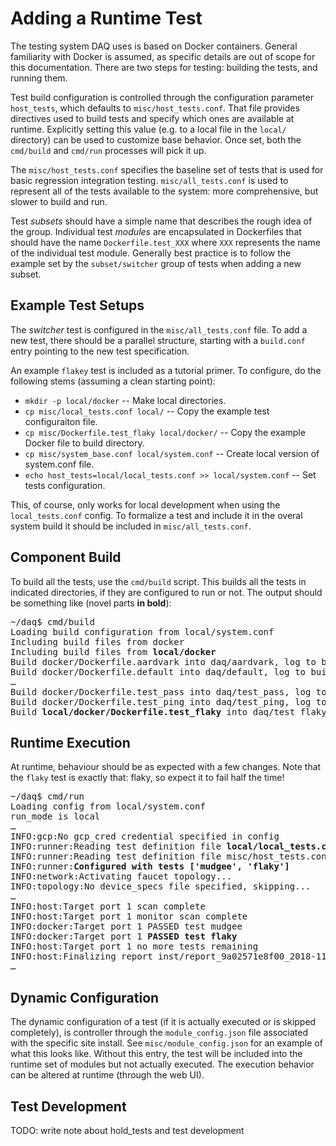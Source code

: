 # Adding a Runtime Test

The testing system DAQ uses is based on Docker containers. General familiarity with Docker is
assumed, as specific details are out of scope for this documentation. There are two steps
for testing: building the tests, and running them.

Test build configuration is controlled through the configuration parameter `host_tests`,
which defaults to `misc/host_tests.conf`. That file provides directives used to build tests
and specify which ones are available at runtime. Explicitly setting this value (e.g. to a
local file in the `local/` directory) can be used to customize base behavior. Once set,
both the `cmd/build` and `cmd/run` processes will pick it up.

The `misc/host_tests.conf` specifies the baseline set of tests that is used for basic regression
integration testing. `misc/all_tests.conf` is used to represent all of the tests available
to the system: more comprehensive, but slower to build and run.

Test _subsets_ should have a simple name that describes the rough idea of the group. Individual
test _modules_ are encapsulated in Dockerfiles that should have the name `Dockerfile.test_XXX`
where `XXX` represents the name of the individual test module. Generally best practice is to
follow the example set by the `subset/switcher` group of tests when adding a new subset.

## Example Test Setups

The _switcher_ test is configured in the `misc/all_tests.conf` file. To add a new test, there
should be a parallel structure, starting with a `build.conf` entry pointing to the new test
specification.

An example `flakey` test is included as a tutorial primer. To configure, do the following stems
(assuming a clean starting point):
* `mkdir -p local/docker` -- Make local directories.
* `cp misc/local_tests.conf local/` -- Copy the example test configuraiton file.
* `cp misc/Dockerfile.test_flaky local/docker/` -- Copy the example Docker file to build directory.
* `cp misc/system_base.conf local/system.conf` -- Create local version of system.conf file.
* `echo host_tests=local/local_tests.conf >> local/system.conf` -- Set tests configuration.

This, of course, only works for local development when using the `local_tests.conf` config. To
formalize a test and include it in the overal system build it should be included in
`misc/all_tests.conf`.

## Component Build

To build all the tests, use the `cmd/build` script. This builds all the tests in indicated
directories, if they are configured to run or not. The output should be something like (novel
parts <b>in bold</b>):

<pre>
~/daq$ cmd/build 
Loading build configuration from local/system.conf
Including build files from docker
Including build files from <b>local/docker</b>
Build docker/Dockerfile.aardvark into daq/aardvark, log to build/docker_build.aardvark...
Build docker/Dockerfile.default into daq/default, log to build/docker_build.default...
&hellip;
Build docker/Dockerfile.test_pass into daq/test_pass, log to build/docker_build.test_pass...
Build docker/Dockerfile.test_ping into daq/test_ping, log to build/docker_build.test_ping...
Build <b>local/docker/Dockerfile.test_flaky</b> into daq/test_flaky, log to build/docker_build.test_flaky...
</pre>

## Runtime Execution

At runtime, behaviour should be as expected with a few changes. Note that the `flaky` test
is exactly that: flaky, so expect it to fail half the time!

<pre>
~/daq$ cmd/run
Loading config from local/system.conf
run_mode is local
&hellip;
INFO:gcp:No gcp_cred credential specified in config
INFO:runner:Reading test definition file <b>local/local_tests.conf</b>
INFO:runner:Reading test definition file misc/host_tests.conf
INFO:runner:<b>Configured with tests ['mudgee', 'flaky']</b>
INFO:network:Activating faucet topology...
INFO:topology:No device_specs file specified, skipping...
&hellip;
INFO:host:Target port 1 scan complete
INFO:host:Target port 1 monitor scan complete
INFO:docker:Target port 1 PASSED test mudgee
INFO:docker:Target port 1 <b>PASSED test flaky</b>
INFO:host:Target port 1 no more tests remaining
INFO:host:Finalizing report inst/report_9a02571e8f00_2018-11-06T21:20:51.txt
&hellip;
</pre>

## Dynamic Configuration

The dynamic configuration of a test (if it is actually executed or is skipped completely),
is controller through the `module_config.json` file associated with the specific site install.
See `misc/module_config.json` for an example of what this looks like. Without this entry,
the test will be included into the runtime set of modules but not actually executed. The
execution behavior can be altered at runtime (through the web UI).

## Test Development

TODO: write note about hold_tests and test development
